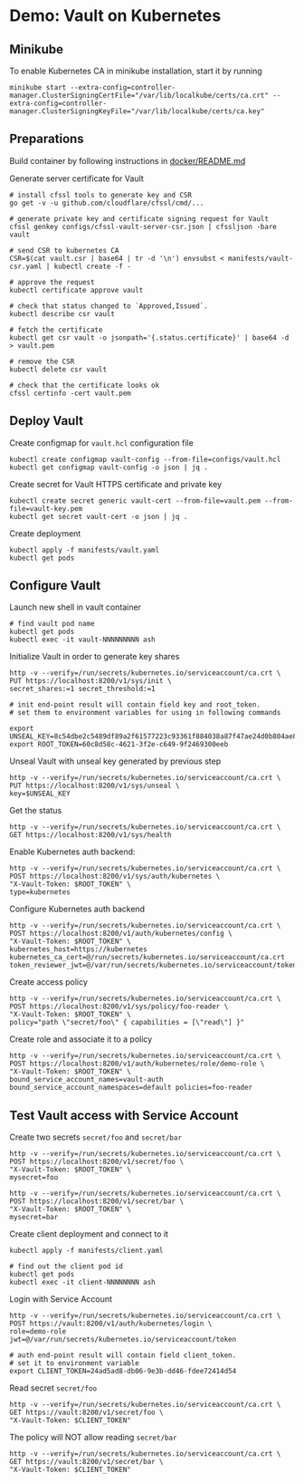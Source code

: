 # Demo: Vault on Kubernetes

## Minikube

To enable Kubernetes CA in minikube installation, start it by running

    minikube start --extra-config=controller-manager.ClusterSigningCertFile="/var/lib/localkube/certs/ca.crt" --extra-config=controller-manager.ClusterSigningKeyFile="/var/lib/localkube/certs/ca.key"


## Preparations

Build container by following instructions in [docker/README.md](docker/README.md)

Generate server certificate for Vault

    # install cfssl tools to generate key and CSR
    go get -v -u github.com/cloudflare/cfssl/cmd/...

    # generate private key and certificate signing request for Vault
    cfssl genkey configs/cfssl-vault-server-csr.json | cfssljson -bare vault

    # send CSR to kubernetes CA
    CSR=$(cat vault.csr | base64 | tr -d '\n') envsubst < manifests/vault-csr.yaml | kubectl create -f -

    # approve the request
    kubectl certificate approve vault

    # check that status changed to `Approved,Issued`.
    kubectl describe csr vault

    # fetch the certificate
    kubectl get csr vault -o jsonpath='{.status.certificate}' | base64 -d > vault.pem

    # remove the CSR
    kubectl delete csr vault

    # check that the certificate looks ok
    cfssl certinfo -cert vault.pem


## Deploy Vault

Create configmap for `vault.hcl` configuration file

    kubectl create configmap vault-config --from-file=configs/vault.hcl
    kubectl get configmap vault-config -o json | jq .


Create secret for Vault HTTPS certificate and private key

    kubectl create secret generic vault-cert --from-file=vault.pem --from-file=vault-key.pem
    kubectl get secret vault-cert -o json | jq .


Create deployment

    kubectl apply -f manifests/vault.yaml
    kubectl get pods


## Configure Vault

Launch new shell in vault container

    # find vault pod name
    kubectl get pods
    kubectl exec -it vault-NNNNNNNNN ash


Initialize Vault in order to generate key shares

    http -v --verify=/run/secrets/kubernetes.io/serviceaccount/ca.crt \
    PUT https://localhost:8200/v1/sys/init \
    secret_shares:=1 secret_threshold:=1

    # init end-point result will contain field key and root_token.
    # set them to environment variables for using in following commands

    export UNSEAL_KEY=8c54dbe2c5489df89a2f61577223c93361f884038a87f47ae24d0b804ae8bf86
    export ROOT_TOKEN=60c8d58c-4621-3f2e-c649-9f2469300eeb

Unseal Vault with unseal key generated by previous step

    http -v --verify=/run/secrets/kubernetes.io/serviceaccount/ca.crt \
    PUT https://localhost:8200/v1/sys/unseal \
    key=$UNSEAL_KEY


Get the status

    http -v --verify=/run/secrets/kubernetes.io/serviceaccount/ca.crt \
    GET https://localhost:8200/v1/sys/health


Enable Kubernetes auth backend:

    http -v --verify=/run/secrets/kubernetes.io/serviceaccount/ca.crt \
    POST https://localhost:8200/v1/sys/auth/kubernetes \
    "X-Vault-Token: $ROOT_TOKEN" \
    type=kubernetes


Configure Kubernetes auth backend

    http -v --verify=/run/secrets/kubernetes.io/serviceaccount/ca.crt \
    POST https://localhost:8200/v1/auth/kubernetes/config \
    "X-Vault-Token: $ROOT_TOKEN" \
    kubernetes_host=https://kubernetes kubernetes_ca_cert=@/run/secrets/kubernetes.io/serviceaccount/ca.crt token_reviewer_jwt=@/var/run/secrets/kubernetes.io/serviceaccount/token


Create access policy

    http -v --verify=/run/secrets/kubernetes.io/serviceaccount/ca.crt \
    POST https://localhost:8200/v1/sys/policy/foo-reader \
    "X-Vault-Token: $ROOT_TOKEN" \
    policy="path \"secret/foo\" { capabilities = [\"read\"] }"


Create role and associate it to a policy

    http -v --verify=/run/secrets/kubernetes.io/serviceaccount/ca.crt \
    POST https://localhost:8200/v1/auth/kubernetes/role/demo-role \
    "X-Vault-Token: $ROOT_TOKEN" \
    bound_service_account_names=vault-auth bound_service_account_namespaces=default policies=foo-reader



## Test Vault access with Service Account

Create two secrets `secret/foo` and `secret/bar`

    http -v --verify=/run/secrets/kubernetes.io/serviceaccount/ca.crt \
    POST https://localhost:8200/v1/secret/foo \
    "X-Vault-Token: $ROOT_TOKEN" \
    mysecret=foo

    http -v --verify=/run/secrets/kubernetes.io/serviceaccount/ca.crt \
    POST https://localhost:8200/v1/secret/bar \
    "X-Vault-Token: $ROOT_TOKEN" \
    mysecret=bar


Create client deployment and connect to it

    kubectl apply -f manifests/client.yaml

    # find out the client pod id
    kubectl get pods
    kubectl exec -it client-NNNNNNNN ash


Login with Service Account

    http -v --verify=/run/secrets/kubernetes.io/serviceaccount/ca.crt \
    POST https://vault:8200/v1/auth/kubernetes/login \
    role=demo-role jwt=@/var/run/secrets/kubernetes.io/serviceaccount/token

    # auth end-point result will contain field client_token.
    # set it to environment variable
    export CLIENT_TOKEN=24ad5ad8-db06-9e3b-dd46-fdee72414d54


Read secret `secret/foo`

    http -v --verify=/run/secrets/kubernetes.io/serviceaccount/ca.crt \
    GET https://vault:8200/v1/secret/foo \
    "X-Vault-Token: $CLIENT_TOKEN"


The policy will NOT allow reading `secret/bar`

    http -v --verify=/run/secrets/kubernetes.io/serviceaccount/ca.crt \
    GET https://vault:8200/v1/secret/bar \
    "X-Vault-Token: $CLIENT_TOKEN"
